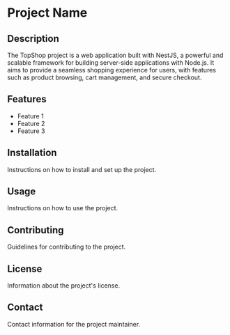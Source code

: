 # Project Name

## Description

The TopShop project is a web application built with NestJS, a powerful and scalable framework for building server-side applications with Node.js. It aims to provide a seamless shopping experience for users, with features such as product browsing, cart management, and secure checkout.

## Features

- Feature 1
- Feature 2
- Feature 3

## Installation

Instructions on how to install and set up the project.

## Usage

Instructions on how to use the project.

## Contributing

Guidelines for contributing to the project.

## License

Information about the project's license.

## Contact

Contact information for the project maintainer.

